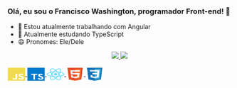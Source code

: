 ### Olá, eu sou o Francisco Washington, programador Front-end! 👋


- 🔭 Estou atualmente trabalhando com Angular
- 🌱 Atualmente estudando TypeScript
- 😄 Pronomes: Ele/Dele
<div align="center">
  <a href="https://github.com/washolv">
  <img height="180em" src="https://github-readme-stats.vercel.app/api?username=washolv&show_icons=true&theme=dracula&include_all_commits=true&count_private=true"/>
  <img height="180em" src="https://github-readme-stats.vercel.app/api/top-langs/?username=washolv&layout=compact&langs_count=7&theme=dracula"/>
</div>

  <div style="display: inline_block"><br>
  <img align="center" alt="Fran-Js" height="30" width="40" src="https://raw.githubusercontent.com/devicons/devicon/master/icons/javascript/javascript-plain.svg">
  <img align="center" alt="Fran-Ts" height="30" width="40" src="https://raw.githubusercontent.com/devicons/devicon/master/icons/typescript/typescript-plain.svg">
  <img align="center" alt="Fran-React" height="30" width="40" src="https://raw.githubusercontent.com/devicons/devicon/master/icons/react/react-original.svg">
  <img align="center" alt="Fran-HTML" height="30" width="40" src="https://raw.githubusercontent.com/devicons/devicon/master/icons/html5/html5-original.svg">
  <img align="center" alt="Fran-CSS" height="30" width="40" src="https://raw.githubusercontent.com/devicons/devicon/master/icons/css3/css3-original.svg">
</div>
